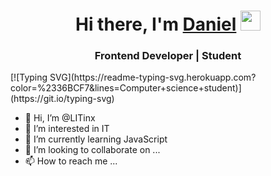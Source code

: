 <h1 align="center">Hi there, I'm <a href="https://github.com/LITinx/" target="_blank">Daniel</a> 
<img src="https://github.com/blackcater/blackcater/raw/main/images/Hi.gif" height="32"/></h1>
<h3 align="center">Frontend Developer | Student </h3>
[![Typing SVG](https://readme-typing-svg.herokuapp.com?color=%2336BCF7&lines=Computer+science+student)](https://git.io/typing-svg)

- 👋 Hi, I’m @LITinx
- 👀 I’m interested in IT
- 🌱 I’m currently learning JavaScript
- 💞️ I’m looking to collaborate on ...
- 📫 How to reach me ...

<!---
LITinx/LITinx is a ✨ special ✨ repository because its `README.md` (this file) appears on your GitHub profile.
You can click the Preview link to take a look at your changes.
--->

